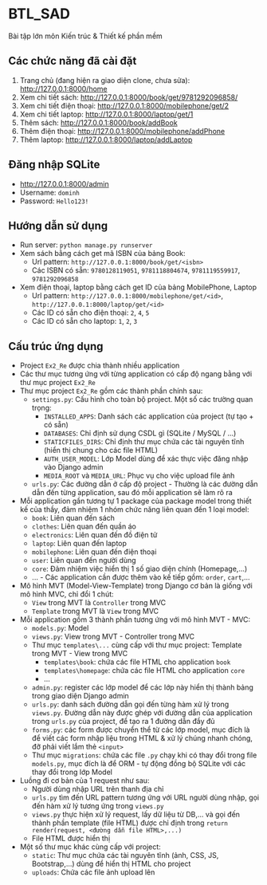BTL_SAD
========================

Bài tập lớn môn Kiến trúc &amp; Thiết kế phần mềm

Các chức năng đã cài đặt
--------

1. Trang chủ (đang hiện ra giao diện clone, chưa sửa): http://127.0.0.1:8000/home
2. Xem chi tiết sách: http://127.0.0.1:8000/book/get/9781292096858/
3. Xem chi tiết điện thoại: http://127.0.0.1:8000/mobilephone/get/2
4. Xem chi tiết laptop: http://127.0.0.1:8000/laptop/get/1
5. Thêm sách: http://127.0.0.1:8000/book/addBook
6. Thêm điện thoại: http://127.0.0.1:8000/mobilephone/addPhone
7. Thêm laptop: http://127.0.0.1:8000/laptop/addLaptop

Đăng nhập SQLite
---------

* http://127.0.0.1:8000/admin
* Username: `dominh` 
* Password: `Hello123!`

Hướng dẫn sử dụng
---------

* Run server: `python manage.py runserver`
* Xem sách bằng cách get mã ISBN của bảng Book:
  * Url pattern: `http://127.0.0.1:8000/book/get/<isbn>`
  * Các ISBN có sẵn: `9780128119051`, `9781118804674`, `9781119559917`, `9781292096858`
* Xem điện thoại, laptop bằng cách get ID của bảng MobilePhone, Laptop
  * Url pattern: `http://127.0.0.1:8000/mobilephone/get/<id>`, `http://127.0.0.1:8000/laptop/get/<id>`
  * Các ID có sẵn cho điện thoại: `2`, `4`, `5`
  * Các ID có sẵn cho laptop: `1`, `2`, `3`

Cấu trúc ứng dụng
----------

* Project `Ex2_Re` được chia thành nhiều application
* Các thư mục tương ứng với từng application có cấp độ ngang bằng với thư mục project `Ex2_Re`
* Thư mục project `Ex2_Re` gồm các thành phần chính sau:
  * `settings.py`: Cấu hình cho toàn bộ project. Một số các trường quan trọng:
    * `INSTALLED_APPS`: Danh sách các application của project (tự tạo + có sẵn)
    * `DATABASES`: Chỉ định sử dụng CSDL gì (SQLite / MySQL / ...)
    * `STATICFILES_DIRS`: Chỉ định thư mục chứa các tài nguyên tĩnh (hiển thị chung cho các file HTML)
    * `AUTH_USER_MODEL`: Lớp Model dùng để xác thực việc đăng nhập vào Django admin
    * `MEDIA_ROOT` và `MEDIA_URL`: Phục vụ cho việc upload file ảnh
  * `urls.py`: Các đường dẫn ở cấp độ project - Thường là các đường dẫn dẫn đến từng application, sau đó mỗi application sẽ làm rõ ra
* Mỗi application gần tương tự 1 package của package model trong thiết kế của thầy, đảm nhiệm 1 nhóm chức năng liên quan đến 1 loại model:
  * `book`: Liên quan đến sách
  * `clothes`: Liên quan đến quần áo
  * `electronics`: Liên quan đến đồ điện tử
  * `laptop`: Liên quan đến laptop
  * `mobilephone`: Liên quan đến điện thoại
  * `user`: Liên quan đến người dùng
  * `core`: Đảm nhiệm việc hiển thị 1 số giao diện chính (Homepage,...)
  * ... - Các application cần được thêm vào kế tiếp gồm: `order`, `cart`,...
* Mô hình MVT (Model-View-Template) trong Django cơ bản là giống với mô hình MVC, chỉ đổi 1 chút:
  * `View` trong MVT là `Controller` trong MVC
  * `Template` trong MVT là `View` trong MVC
* Mỗi application gồm 3 thành phần tương ứng với mô hình MVT - MVC:
  * `models.py`: Model
  * `views.py`: View trong MVT - Controller trong MVC
  * Thư mục `templates\...` cùng cấp với thư mục project: Template trong MVT - View trong MVC
    * `templates\book`: chứa các file HTML cho application `book`
    * `templates\homepage`: chứa các file HTML cho application `core`
    * ...
  * `admin.py`: register các lớp model để các lớp này hiển thị thành bảng trong giao diện Django admin
  * `urls.py`: danh sách đường dẫn gọi đến từng hàm xử lý trong `views.py`. Đường dẫn này được ghép với đường dẫn của application trong `urls.py` của project, để tạo ra 1 đường dẫn đầy đủ
  * `forms.py`: các form được chuyển thể từ các lớp model, mục đích là để viết các form nhập liệu trong HTML & xử lý chúng nhanh chóng, đỡ phải viết lắm thẻ `<input>`
  * Thư mục `migrations`: chứa các file `.py` chạy khi có thay đổi trong file `models.py`, mục đích là để ORM - tự động đồng bộ SQLite với các thay đổi trong lớp Model
* Luồng đi cơ bản của 1 request như sau:
  * Người dùng nhập URL trên thanh địa chỉ
  * `urls.py` tìm đến URL pattern tương ứng với URL người dùng nhập, gọi đến hàm xử lý tương ứng trong `views.py`
  * `views.py` thực hiện xử lý request, lấy dữ liệu từ DB,... và gọi đến thành phần template (file HTML) được chỉ định trong `return render(request, <đường dẫn file HTML>,...)`
  * File HTML được hiển thị
* Một số thư mục khác cùng cấp với project:
  * `static`: Thư mục chứa các tài nguyên tĩnh (ảnh, CSS, JS, Bootstrap,...) dùng để hiển thị HTML cho project
  * `uploads`: Chứa các file ảnh upload lên